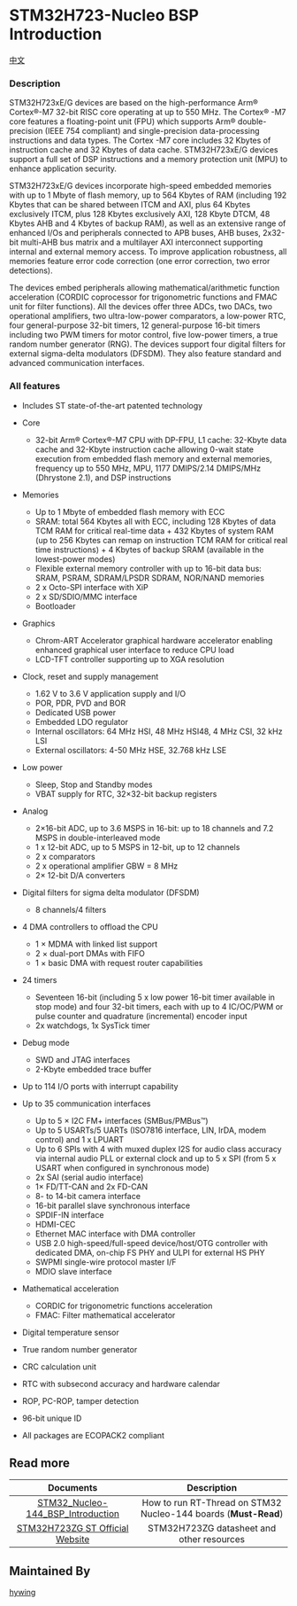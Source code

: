 # STM32H723-Nucleo BSP Introduction

[中文](README_zh.md) 

### Description

STM32H723xE/G devices are based on the high-performance Arm® Cortex®-M7 32-bit RISC core operating at up to 550 MHz. The Cortex® -M7 core features a floating-point unit (FPU) which supports Arm® double-precision (IEEE 754 compliant) and single-precision data-processing instructions and data types. The Cortex -M7 core includes 32 Kbytes of instruction cache and 32 Kbytes of data cache. STM32H723xE/G devices support a full set of DSP instructions and a memory protection unit (MPU) to enhance application security.

STM32H723xE/G devices incorporate high-speed embedded memories with up to 1 Mbyte of flash memory, up to 564 Kbytes of RAM (including 192 Kbytes that can be shared between ITCM and AXI, plus 64 Kbytes exclusively ITCM, plus 128 Kbytes exclusively AXI, 128 Kbyte DTCM, 48 Kbytes AHB and 4 Kbytes of backup RAM), as well as an extensive range of enhanced I/Os and peripherals connected to APB buses, AHB buses, 2x32-bit multi-AHB bus matrix and a multilayer AXI interconnect supporting internal and external memory access. To improve application robustness, all memories feature error code correction (one error correction, two error detections).

The devices embed peripherals allowing mathematical/arithmetic function acceleration (CORDIC coprocessor for trigonometric functions and FMAC unit for filter functions). All the devices offer three ADCs, two DACs, two operational amplifiers, two ultra-low-power comparators, a low-power RTC, four general-purpose 32-bit timers, 12 general-purpose 16-bit timers including two PWM timers for motor control, five low-power timers, a true random number generator (RNG). The devices support four digital filters for external sigma-delta modulators (DFSDM). They also feature standard and advanced communication interfaces.

### All features

- Includes ST state-of-the-art patented technology
- Core
  - 32-bit Arm® Cortex®-M7 CPU with DP-FPU, L1 cache: 32-Kbyte data cache and 32-Kbyte instruction cache allowing 0-wait state execution from embedded flash memory and external memories, frequency up to 550 MHz, MPU, 1177 DMIPS/2.14 DMIPS/MHz (Dhrystone 2.1), and DSP instructions
- Memories
  - Up to 1 Mbyte of embedded flash memory with ECC
  - SRAM: total 564 Kbytes all with ECC, including 128 Kbytes of data TCM RAM for critical real-time data + 432 Kbytes of system RAM (up to 256 Kbytes can remap on instruction TCM RAM for critical real time instructions) + 4 Kbytes of backup SRAM (available in the lowest-power modes)
  - Flexible external memory controller with up to 16-bit data bus: SRAM, PSRAM, SDRAM/LPSDR SDRAM, NOR/NAND memories
  - 2 x Octo-SPI interface with XiP
  - 2 x SD/SDIO/MMC interface
  - Bootloader
- Graphics
  - Chrom-ART Accelerator graphical hardware accelerator enabling enhanced graphical user interface to reduce CPU load
  - LCD-TFT controller supporting up to XGA resolution
- Clock, reset and supply management
  - 1.62 V to 3.6 V application supply and I/O
  - POR, PDR, PVD and BOR
  - Dedicated USB power
  - Embedded LDO regulator
  - Internal oscillators: 64 MHz HSI, 48 MHz HSI48, 4 MHz CSI, 32 kHz LSI
  - External oscillators: 4-50 MHz HSE, 32.768 kHz LSE
- Low power
  - Sleep, Stop and Standby modes
  - VBAT supply for RTC, 32×32-bit backup registers
- Analog
  - 2×16-bit ADC, up to 3.6 MSPS in 16-bit: up to 18 channels and 7.2 MSPS in double-interleaved mode
  - 1 x 12-bit ADC, up to 5 MSPS in 12-bit, up to 12 channels
  - 2 x comparators
  - 2 x operational amplifier GBW = 8 MHz
  - 2× 12-bit D/A converters
- Digital filters for sigma delta modulator (DFSDM)
  - 8 channels/4 filters
- 4 DMA controllers to offload the CPU
  - 1 × MDMA with linked list support
  - 2 × dual-port DMAs with FIFO
  - 1 × basic DMA with request router capabilities
- 24 timers
  - Seventeen 16-bit (including 5 x low power 16-bit timer available in stop mode) and four 32-bit timers, each with up to 4 IC/OC/PWM or pulse counter and quadrature (incremental) encoder input
  - 2x watchdogs, 1x SysTick timer
- Debug mode
  - SWD and JTAG interfaces
  - 2-Kbyte embedded trace buffer

- Up to 114 I/O ports with interrupt capability
- Up to 35 communication interfaces
  - Up to 5 × I2C FM+ interfaces (SMBus/PMBus™)
  - Up to 5 USARTs/5 UARTs (ISO7816 interface, LIN, IrDA, modem control) and 1 x LPUART
  - Up to 6 SPIs with 4 with muxed duplex I2S for audio class accuracy via internal audio PLL or external clock and up to 5 x SPI (from 5 x USART when configured in synchronous mode)
  - 2x SAI (serial audio interface)
  - 1× FD/TT-CAN and 2x FD-CAN
  - 8- to 14-bit camera interface
  - 16-bit parallel slave synchronous interface
  - SPDIF-IN interface
  - HDMI-CEC
  - Ethernet MAC interface with DMA controller
  - USB 2.0 high-speed/full-speed device/host/OTG controller with dedicated DMA, on-chip FS PHY and ULPI for external HS PHY
  - SWPMI single-wire protocol master I/F
  - MDIO slave interface
- Mathematical acceleration
  - CORDIC for trigonometric functions acceleration
  - FMAC: Filter mathematical accelerator
- Digital temperature sensor
- True random number generator
- CRC calculation unit
- RTC with subsecond accuracy and hardware calendar
- ROP, PC-ROP, tamper detection
- 96-bit unique ID
- All packages are ECOPACK2 compliant

## Read more

|                          Documents                           |                         Description                          |
| :----------------------------------------------------------: | :----------------------------------------------------------: |
| [STM32_Nucleo-144_BSP_Introduction](../docs/STM32_Nucleo-144_BSP_Introduction.md) | How to run RT-Thread on STM32 Nucleo-144 boards (**Must-Read**) |
| [STM32H723ZG ST Official Website](https://www.st.com/en/microcontrollers-microprocessors/stm32h723zg.html#documentation) |          STM32H723ZG datasheet and other resources           |

## Maintained By

[hywing](https://github.com/hywing)